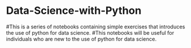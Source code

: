 # Data-Science-with-Python

#This is a series of notebooks containing simple exercises that introduces the use of python for data science.
#This notebooks will be useful for individuals who are new to the use of python for data science. 
